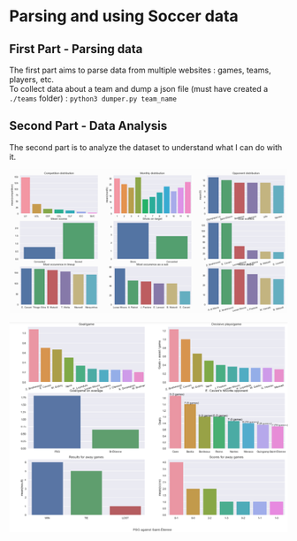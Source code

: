 # Parsing and using Soccer data

## First Part - Parsing data

The first part aims to parse data from multiple websites : games, teams, players, etc.  
To collect data about a team and dump a json file (must have created a ``./teams`` folder) :
``python3 dumper.py team_name`` 

## Second Part - Data Analysis

The second part is to analyze the dataset to understand what I can do with it.

![Screenshot](./soccer.png)

![Screenshot](./soccer2.png)
